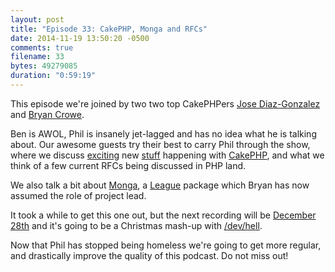 ```yaml
---
layout: post
title: "Episode 33: CakePHP, Monga and RFCs"
date: 2014-11-19 13:50:20 -0500
comments: true
filename: 33
bytes: 49279085
duration: "0:59:19"
---
```


This episode we're joined by two two top CakePHPers [Jose Diaz-Gonzalez](https://twitter.com/savant) and
[Bryan Crowe](https://twitter.com/_beakman).

Ben is AWOL, Phil is insanely jet-lagged and has no idea what he is talking about. Our awesome guests try their best to carry Phil through the show, where we discuss [exciting](http://bakery.cakephp.org/articles/markstory/2014/11/17/cakephp_3_0_0-beta3_released) new [stuff](http://bakery.cakephp.org/articles/jameswatts/2014/12/16/cakephp_3_to_fully_adopt_psr-2) happening with [CakePHP](http://cakephp.org/), and what we think of a few current RFCs being discussed in PHP land.

We also talk a bit about [Monga](https://github.com/thephpleague/monga), a [League](http://thephpleague.com) package which Bryan has now assumed the role of project lead.

It took a while to get this one out, but the next recording will be [December 28th](https://plus.google.com/b/114546315704097272137/events/cjaeesv1vt4bphb36pb33m4p2gc) and it's going to be a Christmas mash-up with [/dev/hell](http://devhell.info/post/2014-12-18/lets-get-this-thing-over-with/).

Now that Phil has stopped being homeless we're going to get more regular, and drastically improve the quality of this podcast. Do not miss out!
